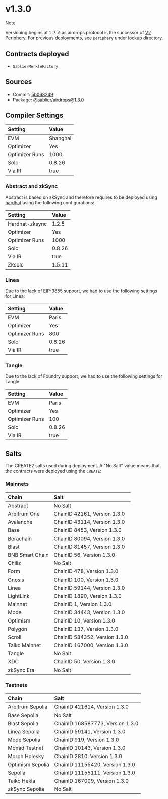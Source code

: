 # v1.3.0

<!-- prettier-ignore -->
> [!NOTE]
> Versioning begins at `1.3.0` as airdrops protocol is the successor of [V2 Periphery](https://github.com/sablier-labs/v2-periphery). For previous deployments, see `periphery` under [lockup](../../lockup/) directory.

## Contracts deployed

- `SablierMerkleFactory`

## Sources

- Commit: [5b068249](https://github.com/sablier-labs/airdrops/commit/5b0682494e060ef93aedecabd5afe930adfcf2ed)
- Package: [@sablier/airdrops@1.3.0](https://npmjs.com/package/@sablier/airdrops/v/1.3.0)

## Compiler Settings

| Setting        | Value    |
| :------------- | :------- |
| EVM            | Shanghai |
| Optimizer      | Yes      |
| Optimizer Runs | 1000     |
| Solc           | 0.8.26   |
| Via IR         | true     |

### Abstract and zkSync

Abstract is based on zkSync and therefore requires to be deployed using
[hardhat](https://docs.abs.xyz/build-on-abstract/smart-contracts/hardhat) using the following configurations:

| Setting        | Value  |
| :------------- | :----- |
| Hardhat-zksync | 1.2.5  |
| Optimizer      | Yes    |
| Optimizer Runs | 1000   |
| Solc           | 0.8.26 |
| Via IR         | true   |
| Zksolc         | 1.5.11 |

### Linea

Due to the lack of [EIP-3855](https://eips.ethereum.org/EIPS/eip-3855) support, we had to use the following settings for
Linea:

| Setting        | Value  |
| :------------- | :----- |
| EVM            | Paris  |
| Optimizer      | Yes    |
| Optimizer Runs | 800    |
| Solc           | 0.8.26 |
| Via IR         | true   |

### Tangle

Due to the lack of Foundry support, we had to use the following settings for Tangle:

| Setting        | Value  |
| :------------- | :----- |
| EVM            | Paris  |
| Optimizer      | Yes    |
| Optimizer Runs | 100    |
| Solc           | 0.8.26 |
| Via IR         | true   |

## Salts

The CREATE2 salts used during deployment. A "No Salt" value means that the contracts were deployed using the `CREATE`:

### Mainnets

| Chain           | Salt                          |
| :-------------- | :---------------------------- |
| Abstract        | No Salt                       |
| Arbitrum One    | ChainID 42161, Version 1.3.0  |
| Avalanche       | ChainID 43114, Version 1.3.0  |
| Base            | ChainID 8453, Version 1.3.0   |
| Berachain       | ChainID 80094, Version 1.3.0  |
| Blast           | ChainID 81457, Version 1.3.0  |
| BNB Smart Chain | ChainID 56, Version 1.3.0     |
| Chiliz          | No Salt                       |
| Form            | ChainID 478, Version 1.3.0    |
| Gnosis          | ChainID 100, Version 1.3.0    |
| Linea           | ChainID 59144, Version 1.3.0  |
| LightLink       | ChainID 1890, Version 1.3.0   |
| Mainnet         | ChainID 1, Version 1.3.0      |
| Mode            | ChainID 34443, Version 1.3.0  |
| Optimism        | ChainID 10, Version 1.3.0     |
| Polygon         | ChainID 137, Version 1.3.0    |
| Scroll          | ChainID 534352, Version 1.3.0 |
| Taiko Mainnet   | ChainID 167000, Version 1.3.0 |
| Tangle          | No Salt                       |
| XDC             | ChainID 50, Version 1.3.0     |
| zkSync Era      | No Salt                       |

### Testnets

| Chain            | Salt                             |
| :--------------- | :------------------------------- |
| Arbitrum Sepolia | ChainID 421614, Version 1.3.0    |
| Base Sepolia     | No Salt                          |
| Blast Sepolia    | ChainID 168587773, Version 1.3.0 |
| Linea Sepolia    | ChainID 59141, Version 1.3.0     |
| Mode Sepolia     | ChainID 919, Version 1.3.0       |
| Monad Testnet    | ChainID 10143, Version 1.3.0     |
| Morph Holesky    | ChainID 2810, Version 1.3.0      |
| Optimism Sepolia | ChainID 11155420, Version 1.3.0  |
| Sepolia          | ChainID 11155111, Version 1.3.0  |
| Taiko Hekla      | ChainID 167009, Version 1.3.0    |
| zkSync Sepolia   | No Salt                          |
